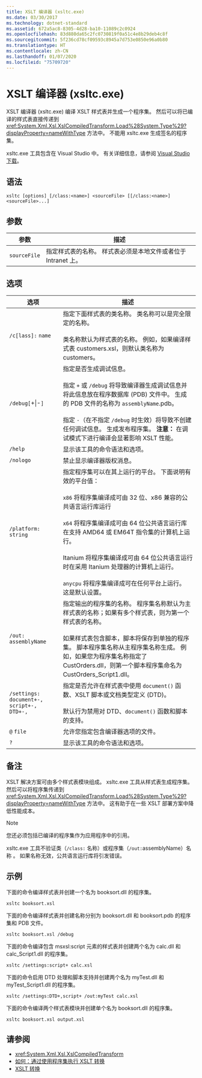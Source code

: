 ```yaml
---
title: XSLT 编译器 (xsltc.exe)
ms.date: 03/30/2017
ms.technology: dotnet-standard
ms.assetid: 672a5ac8-8305-4d28-ba10-11089c2c0924
ms.openlocfilehash: 83d880da65c2fc0730819f0a51c4e8b29deb4c8f
ms.sourcegitcommit: 5f236cd78cf09593c8945a7d753e0850e96a0b80
ms.translationtype: HT
ms.contentlocale: zh-CN
ms.lasthandoff: 01/07/2020
ms.locfileid: "75709720"
---
```

# <a name="xslt-compiler-xsltcexe"></a>XSLT 编译器 (xsltc.exe)
XSLT 编译器 (xsltc.exe) 编译 XSLT 样式表并生成一个程序集。 然后可以将已编译的样式表直接传递到 <xref:System.Xml.Xsl.XslCompiledTransform.Load%28System.Type%29?displayProperty=nameWithType> 方法中。 不能用 xsltc.exe 生成签名的程序集。  
  
 xsltc.exe 工具包含在 Visual Studio 中。 有关详细信息，请参阅 [Visual Studio 下载](https://aka.ms/vsdownload?utm_source=mscom&utm_campaign=msdocs)。  
  
## <a name="syntax"></a>语法  
  
```console  
xsltc [options] [/class:<name>] <sourceFile> [[/class:<name>] <sourceFile>...]  
```  
  
## <a name="argument"></a>参数  
  
|参数|描述|  
|--------------|-----------------|  
|`sourceFile`|指定样式表的名称。 样式表必须是本地文件或者位于 Intranet 上。|  
  
## <a name="options"></a>选项  
  
|选项|描述|  
|------------|-----------------|  
|`/c[lass]:` `name`|指定下面样式表的类名称。 类名称可以是完全限定的名称。<br /><br /> 类名称默认为样式表的名称。 例如，如果编译样式表 customers.xsl，则默认类名称为 customers。|  
|`/debug[`+&#124;-`]`|指定是否生成调试信息。<br /><br /> 指定 `+` 或 `/debug` 将导致编译器生成调试信息并将此信息放在程序数据库 (PDB) 文件中。 生成的 PDB 文件的名称为 `assemblyName`.pdb。<br /><br /> 指定 `-`（在不指定 `/debug` 时生效）将导致不创建任何调试信息。 生成发布程序集。 **注意：** 在调试模式下进行编译会显著影响 XSLT 性能。|  
|`/help`|显示该工具的命令语法和选项。|  
|`/nologo`|禁止显示编译器版权消息。|  
|`/platform:` `string`|指定程序集可以在其上运行的平台。 下面说明有效的平台值：<br /><br /> `x86` 将程序集编译成可由 32 位、x86 兼容的公共语言运行库运行<br /><br /> `x64` 将程序集编译成可由 64 位公共语言运行库在支持 AMD64 或 EM64T 指令集的计算机上运行。<br /><br /> Itanium 将程序集编译成可由 64 位公共语言运行时在采用 Itanium 处理器的计算机上运行。<br /><br /> `anycpu` 将程序集编译成可在任何平台上运行。 这是默认设置。|  
|`/out:` `assemblyName`|指定输出的程序集的名称。 程序集名称默认为主样式表的名称；如果有多个样式表，则为第一个样式表的名称。<br /><br /> 如果样式表包含脚本，脚本将保存到单独的程序集。 脚本程序集名称从主程序集名称生成。 例如，如果您为程序集名称指定了 CustOrders.dll，则第一个脚本程序集命名为 CustOrders_Script1.dll。|  
|`/settings:` `document+-, script+-, DTD+-,`|指定是否允许在样式表中使用 `document()` 函数、XSLT 脚本或文档类型定义 (DTD)。<br /><br /> 默认行为禁用对 DTD、`document()` 函数和脚本的支持。|  
|`@` `file`|允许您指定包含编译器选项的文件。|  
|`?`|显示该工具的命令语法和选项。|  
  
## <a name="remarks"></a>备注  
 XSLT 解决方案可由多个样式表模块组成。 xsltc.exe 工具从样式表生成程序集。 然后可以将程序集传递到 <xref:System.Xml.Xsl.XslCompiledTransform.Load%28System.Type%29?displayProperty=nameWithType> 方法中。 这有助于在一些 XSLT 部署方案中降低性能成本。  
  
> [!NOTE]
> 您还必须包括已编译的程序集作为应用程序中的引用。  
  
 xsltc.exe 工具不验证类（`/class:` 名称）或程序集（`/out:`assemblyName）名称   。 如果名称无效，公共语言运行库将引发错误。  
  
## <a name="examples"></a>示例  
 下面的命令编译样式表并创建一个名为 booksort.dll 的程序集。  
  
```console  
xsltc booksort.xsl  
```  
  
 下面的命令编译样式表并创建名称分别为 booksort.dll 和 booksort.pdb 的程序集和 PDB 文件。  
  
```console  
xsltc booksort.xsl /debug  
```  
  
 下面的命令编译包含 msxsl:script 元素的样式表并创建两个名为 calc.dll 和 calc_Script1.dll 的程序集。  
  
```console  
xsltc /settings:script+ calc.xsl  
```  
  
 下面的命令启用 DTD 处理和脚本支持并创建两个名为 myTest.dll 和 myTest_Script1.dll 的程序集。  
  
```console  
xsltc /settings:DTD+,script+ /out:myTest calc.xsl  
```  
  
 下面的命令编译两个样式表模块并创建单个名为 booksort.dll 的程序集。  
  
```console  
xsltc booksort.xsl output.xsl  
```  
  
## <a name="see-also"></a>请参阅

- <xref:System.Xml.Xsl.XslCompiledTransform>
- [如何：通过使用程序集执行 XSLT 转换](../../../../docs/standard/data/xml/how-to-perform-an-xslt-transformation-by-using-an-assembly.md)
- [XSLT 转换](../../../../docs/standard/data/xml/xslt-transformations.md)
